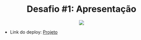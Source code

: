 <h1 align="center">
 Desafio #1: Apresentação
</h1>
<div align="center"><img src="https://i.pinimg.com/originals/98/41/27/9841275d5372f3d0036c584ad9c9f977.gif"/></div>

- Link do deploy: <a href="https://apresentacao-3lvs5bof5-camilas-projects-a0454d0e.vercel.app/" target="_blank">Projeto</a>
